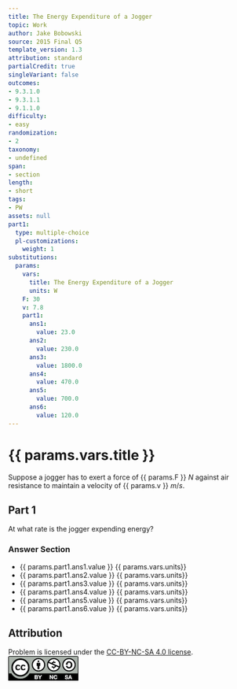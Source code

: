 ```yaml
---
title: The Energy Expenditure of a Jogger
topic: Work
author: Jake Bobowski
source: 2015 Final Q5
template_version: 1.3
attribution: standard
partialCredit: true
singleVariant: false
outcomes:
- 9.3.1.0
- 9.3.1.1
- 9.1.1.0
difficulty:
- easy
randomization:
- 2
taxonomy:
- undefined
span:
- section
length:
- short
tags:
- PW
assets: null
part1:
  type: multiple-choice
  pl-customizations:
    weight: 1
substitutions:
  params:
    vars:
      title: The Energy Expenditure of a Jogger
      units: W
    F: 30
    v: 7.8
    part1:
      ans1:
        value: 23.0
      ans2:
        value: 230.0
      ans3:
        value: 1800.0
      ans4:
        value: 470.0
      ans5:
        value: 700.0
      ans6:
        value: 120.0
---
```

# {{ params.vars.title }}
Suppose a jogger has to exert a force of {{ params.F }} $N$ against air resistance to maintain a velocity of {{ params.v }} $m/s$.

## Part 1

At what rate is the jogger expending energy?

### Answer Section

- {{ params.part1.ans1.value }} {{ params.vars.units}}
- {{ params.part1.ans2.value }} {{ params.vars.units}}
- {{ params.part1.ans3.value }} {{ params.vars.units}}
- {{ params.part1.ans4.value }} {{ params.vars.units}}
- {{ params.part1.ans5.value }} {{ params.vars.units}}
- {{ params.part1.ans6.value }} {{ params.vars.units}}

## Attribution

Problem is licensed under the [CC-BY-NC-SA 4.0 license](https://creativecommons.org/licenses/by-nc-sa/4.0/).<br> ![The Creative Commons 4.0 license requiring attribution-BY, non-commercial-NC, and share-alike-SA license.](https://raw.githubusercontent.com/firasm/bits/master/by-nc-sa.png)